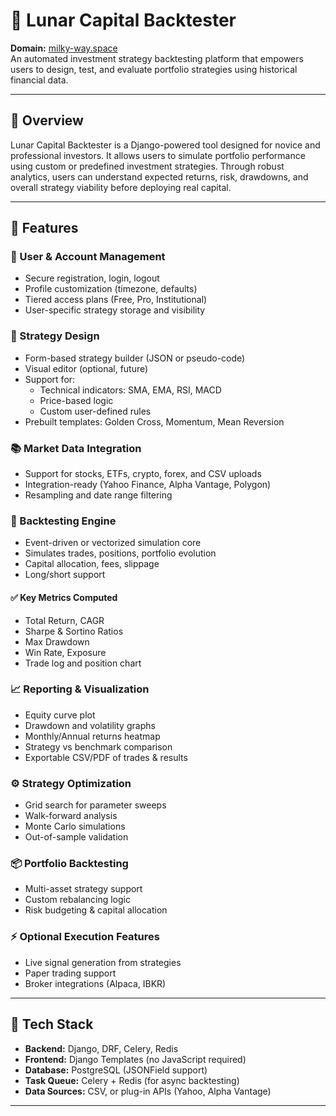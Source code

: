 # 🚀 Lunar Capital Backtester

**Domain:** [milky-way.space](https://milky-way.space)  
An automated investment strategy backtesting platform that empowers users to design, test, and evaluate portfolio strategies using historical financial data.

---

## 🌌 Overview

Lunar Capital Backtester is a Django-powered tool designed for novice and professional investors. It allows users to simulate portfolio performance using custom or predefined investment strategies. Through robust analytics, users can understand expected returns, risk, drawdowns, and overall strategy viability before deploying real capital.

---

## 🔧 Features

### 👤 User & Account Management
- Secure registration, login, logout
- Profile customization (timezone, defaults)
- Tiered access plans (Free, Pro, Institutional)
- User-specific strategy storage and visibility

### 🧠 Strategy Design
- Form-based strategy builder (JSON or pseudo-code)
- Visual editor (optional, future)
- Support for:
  - Technical indicators: SMA, EMA, RSI, MACD
  - Price-based logic
  - Custom user-defined rules
- Prebuilt templates: Golden Cross, Momentum, Mean Reversion

### 📚 Market Data Integration
- Support for stocks, ETFs, crypto, forex, and CSV uploads
- Integration-ready (Yahoo Finance, Alpha Vantage, Polygon)
- Resampling and date range filtering

### 🔁 Backtesting Engine
- Event-driven or vectorized simulation core
- Simulates trades, positions, portfolio evolution
- Capital allocation, fees, slippage
- Long/short support

#### ✅ Key Metrics Computed
- Total Return, CAGR
- Sharpe & Sortino Ratios
- Max Drawdown
- Win Rate, Exposure
- Trade log and position chart

### 📈 Reporting & Visualization
- Equity curve plot
- Drawdown and volatility graphs
- Monthly/Annual returns heatmap
- Strategy vs benchmark comparison
- Exportable CSV/PDF of trades & results

### ⚙️ Strategy Optimization
- Grid search for parameter sweeps
- Walk-forward analysis
- Monte Carlo simulations
- Out-of-sample validation

### 📦 Portfolio Backtesting
- Multi-asset strategy support
- Custom rebalancing logic
- Risk budgeting & capital allocation

### ⚡ Optional Execution Features
- Live signal generation from strategies
- Paper trading support
- Broker integrations (Alpaca, IBKR)

---

## 🧱 Tech Stack

- **Backend:** Django, DRF, Celery, Redis
- **Frontend:** Django Templates (no JavaScript required)
- **Database:** PostgreSQL (JSONField support)
- **Task Queue:** Celery + Redis (for async backtesting)
- **Data Sources:** CSV, or plug-in APIs (Yahoo, Alpha Vantage)

---



